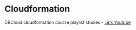 # Cloudformation

DBCloud cloudformation course playlist studies - [Link Youtube](https://www.youtube.com/playlist?list=PLt8D2V5latlHxsbYhKdDvi-zncorZn4Ey)
